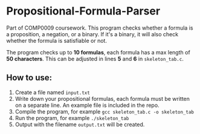 # Propositional-Formula-Parser

Part of COMP0009 coursework. This program checks whether a formula is a proposition, a negation, or a binary. If it's a binary, it will also check whether the formula is satisfiable or not.

The program checks up to **10 formulas**, each formula has a max length of **50 characters**. This can be adjusted in lines **5** and **6** in ``skeleton_tab.c``.

## How to use:
1. Create a file named ``input.txt``
2. Write down your propositional formulas, each formula must be written on a separate line. An example file is included in the repo.
3. Compile the program, for example ``gcc skeleton_tab.c -o skeleton_tab``
4. Run the program, for example ``./skeleton_tab``
5. Output with the filename ``output.txt`` will be created.
